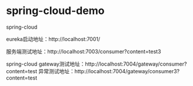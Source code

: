 # spring-cloud-demo
spring-cloud


eureka启动地址：http://localhost:7001/

服务端测试地址：http://localhost:7003/consumer?content=test3

spring-cloud gateway测试地址：http://localhost:7004/gateway/consumer?content=test
异常测试地址：http://localhost:7004/gateway/consumer3?content=test

